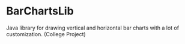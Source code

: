 # BarChartsLib
Java library for drawing vertical and horizontal bar charts with a lot of customization.
(College Project)
